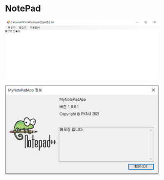 # NotePad

<kbd>![NotePad](/Capture/WinForm/메모장.PNG "메모장")</kbd>

<kbd>![메모장 정보](/Capture/WinForm/메모장%20정보.PNG "메모장 정보")</kbd>
